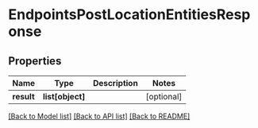 # EndpointsPostLocationEntitiesResponse

## Properties
Name | Type | Description | Notes
------------ | ------------- | ------------- | -------------
**result** | **list[object]** |  | [optional] 

[[Back to Model list]](../README.md#documentation-for-models) [[Back to API list]](../README.md#documentation-for-api-endpoints) [[Back to README]](../README.md)


